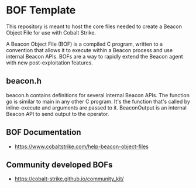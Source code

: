 # BOF Template

This repository is meant to host the core files needed to create a Beacon Object File for use with Cobalt Strike.

A Beacon Object File (BOF) is a compiled C program, written to a convention that allows it to execute within a Beacon process and use internal Beacon APIs. BOFs are a way to rapidly extend the Beacon agent with new post-exploitation features.

## beacon.h

beacon.h contains definitions for several internal Beacon APIs. The function go is similar to main in any other C program. It's the function that's called by inline-execute and arguments are passed to it. BeaconOutput is an internal Beacon API to send output to the operator.

## BOF Documentation

- https://www.cobaltstrike.com/help-beacon-object-files

## Community developed BOFs

- https://cobalt-strike.github.io/community_kit/

